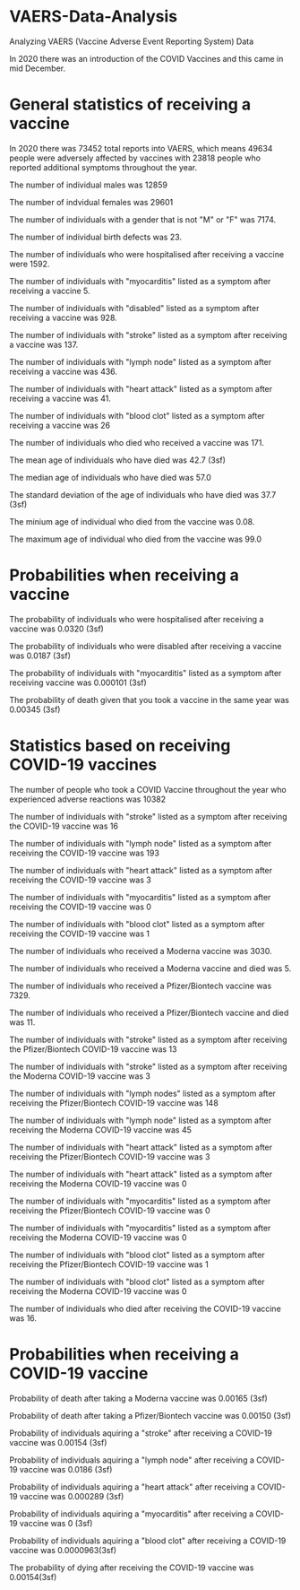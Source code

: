 # VAERS-Data-Analysis
Analyzing VAERS (Vaccine Adverse Event Reporting System) Data

In 2020 there was an introduction of the COVID Vaccines and this came in mid December. 

# General statistics of receiving a vaccine

In 2020 there was 73452 total reports into VAERS, which means 49634 people were adversely affected by vaccines with 23818 people who reported additional symptoms throughout the year. 

The number of individual males was 12859 

The number of indvidual females was 29601

The number of individuals with a gender that is not "M" or "F" was 7174.

The number of individual birth defects was 23.

The number of individuals who were hospitalised after receiving a vaccine were 1592. 

The number of individuals with "myocarditis" listed as a symptom after receiving a vaccine 5.

The number of individuals with "disabled" listed as a symptom after receiving a vaccine was 928.

The number of individuals with "stroke" listed as a symptom after receiving a vaccine was 137.

The number of individuals with "lymph node" listed as a symptom after receiving a vaccine was 436.

The number of individuals with "heart attack" listed as a symptom after receiving a vaccine was 41.

The number of individuals with "blood clot" listed as a symptom after receiving a vaccine was 26

The number of individuals who died who received a vaccine was 171.

The mean age of individuals who have died was 42.7 (3sf)

The median age of individuals who have died was 57.0

The standard deviation of the age of individuals who have died was 37.7 (3sf)

The minium age of individual who died from the vaccine was 0.08.

The maximum age of individual who died from the vaccine was 99.0

# Probabilities when receiving a vaccine

The probability of individuals who were hospitalised after receiving a vaccine was 0.0320 (3sf)

The probability of individuals who were disabled after receiving a vaccine was 0.0187 (3sf)

The probability of individuals with "myocarditis" listed as a symptom after receiving vaccine was 0.000101 (3sf)

The probability of death given that you took a vaccine in the same year was 0.00345 (3sf)

# Statistics based on receiving COVID-19 vaccines

The number of people who took a COVID Vaccine throughout the year who experienced adverse reactions  was 10382

The number of individuals with "stroke" listed as a symptom after receiving the COVID-19 vaccine was 16

The number of individuals with "lymph node" listed as a symptom after receiving the COVID-19 vaccine was 193

The number of individuals with "heart attack" listed as a symptom after receiving the COVID-19 vaccine was 3

The number of individuals with "myocarditis" listed as a symptom after receiving the COVID-19 vaccine was 0

The number of individuals with "blood clot" listed as a symptom after receiving the COVID-19 vaccine was 1

The number of individuals who received a Moderna vaccine was 3030.

The number of individuals who received a Moderna vaccine and died was 5.

The number of individuals who received a Pfizer/Biontech vaccine was 7329.

The number of individuals who received a Pfizer/Biontech vaccine and died was 11.

The number of individuals with "stroke" listed as a symptom after receiving the Pfizer/Biontech COVID-19 vaccine was 13

The number of individuals with "stroke" listed as a symptom after receiving the Moderna COVID-19 vaccine was 3

The number of individuals with "lymph nodes" listed as a symptom after receiving the Pfizer/Biontech COVID-19 vaccine was 148

The number of individuals with "lymph node" listed as a symptom after receiving the Moderna COVID-19 vaccine was 45

The number of individuals with "heart attack" listed as a symptom after receiving the Pfizer/Biontech COVID-19 vaccine was 3

The number of individuals with "heart attack" listed as a symptom after receiving the Moderna COVID-19 vaccine was 0

The number of individuals with "myocarditis" listed as a symptom after receiving the Pfizer/Biontech COVID-19 vaccine was 0

The number of individuals with "myocarditis" listed as a symptom after receiving the Moderna COVID-19 vaccine was 0

The number of individuals with "blood clot" listed as a symptom after receiving the Pfizer/Biontech COVID-19 vaccine was 1

The number of individuals with "blood clot" listed as a symptom after receiving the Moderna COVID-19 vaccine was 0

The number of individuals who died after receiving the COVID-19 vaccine was 16.


# Probabilities when receiving a COVID-19 vaccine

Probability of death after taking a Moderna vaccine was 0.00165 (3sf)

Probability of death after taking a Pfizer/Biontech vaccine was 0.00150 (3sf)

Probability of individuals aquiring a "stroke" after receiving a COVID-19 vaccine was 0.00154 (3sf)

Probability of individuals aquiring a "lymph node" after receiving a COVID-19 vaccine was 0.0186 (3sf)

Probability of individuals aquiring a "heart attack" after receiving a COVID-19 vaccine was 0.000289 (3sf)

Probability of individuals aquiring a "myocarditis" after receiving a COVID-19 vaccine was 0 (3sf)

Probability of individuals aquiring a "blood clot" after receiving a COVID-19 vaccine was 0.0000963(3sf)

The probability of dying after receiving the COVID-19 vaccine was 0.00154(3sf)



